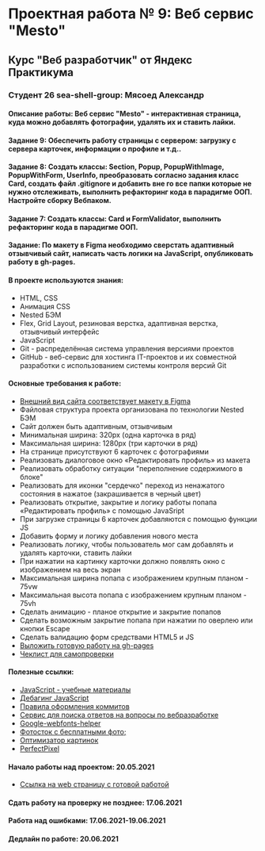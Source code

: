 # Проектная работа № 9: Веб сервис "Mesto"

## Курс "Веб разработчик" от Яндекс Практикума

### Студент 26 sea-shell-group: Мясоед Александр

#### Описание работы: Веб сервис "Mesto" - интерактивная страница, куда можно добавлять фотографии, удалять их и ставить лайки.

#### Задание 9: Обеспечить работу страницы с сервером: загрузку с сервера карточек, информации о профиле и т.д..

#### Задание 8: Создать классы: Section, Popup, PopupWithImage, PopupWithForm, UserInfo, преобразовать согласно задания класс Card, создать файл .gitignore и добавить вне го все папки которые не нужно отслеживать, выполнить рефакторинг кода в парадигме ООП. Настройте сборку Вебпаком.

#### Задание 7: Создать классы: Card и FormValidator, выполнить рефакторинг кода в парадигме ООП.

#### Задание: По макету в Figma необходимо сверстать адаптивный отзывчивый сайт, написать часть логики на JavaScript, опубликовать работу в gh-pages.

#### В проекте используются знания:
* HTML, CSS
* Анимация CSS
* Nested БЭМ
* Flex, Grid Layout, резиновая верстка, адаптивная верстка, отзывчивый интерфейс
* JavaScript
* Git - распределённая система управления версиями проектов
* GitHub - веб-сервис для хостинга IT-проектов и их совместной разработки с использованием системы контроля версий Git

#### Основные требования к работе:
* [Внешний вид сайта соответствует макету в Figma](https://www.figma.com/file/bjyvbKKJN2naO0ucURl2Z0/JavaScript.-Sprint-5?node-id=14975%3A51)
* Файловая структура проекта организована по технологии Nested БЭМ
* Сайт должен быть адаптивным, отзывчивым
* Минимальная ширина: 320px (одна карточка в ряд)
* Максимальная ширина: 1280px (три карточки в ряд)
* На странице присутствуют 6 карточек с фотографиями
* Реализовать диалоговое окно  «Редактировать профиль» из макета
* Реализовать обработку ситуации "переполнение содержимого в блоке"
* Реализовать для иконки "сердечко" переход из ненажатого состояния в нажатое (закрашивается в черный цвет)
* Реализовать открытие, закрытие и логику работы попапа «Редактировать профиль» с помощью JavaSript
* При загрузке страницы 6 карточек добавляются с помощью функции JS
* Добавить форму и логику добавления нового места
* Реализовать логику, чтобы пользователь мог сам добавлять и удалять карточки, ставить лайки
* При нажатии на картинку карточки должно появлять окно с изображением на весь экран
* Максимальная ширина попапа с изображением крупным планом - 75vw
* Максимальная высота попапа с изображением крупным планом - 75vh
* Сделать анимацию - планое открытие и закрытие попапов
* Сделать возможным закрытие попапа при нажатии по оверлею или кнопки Escape
* Сделать валидацию форм средствами HTML5 и JS
* [Выложить готовую работу на gh-pages](https://praktikum.yandex.ru/trainer/web/lesson/f83d22ce-8bfe-4017-8e0f-dbf52ab92a50)
* [Чеклист для самопроверки](https://code.s3.yandex.net/web-developer/checklists/new-program/checklist-8/index.html)


#### Полезные ссылки:
* [JavaScript - учебные материалы](https://developer.mozilla.org/ru/docs/Web/JavaScript)
* [Дебагинг JavaScript](https://developer.mozilla.org/ru/docs/Web/JavaScript/Reference/Global_Objects/Error)
* [Правила оформления коммитов](https://praktikum.yandex.ru/learn/web/courses/35d951a1-b62c-4a96-96ac-a8118657fad0/sprints/3753/topics/69f49b9d-7d5c-41f4-8938-e81fee61e549/lessons/4fcc091e-e8f2-4a6e-8cad-de34038b438b/)
* [Сервис для поиска ответов на вопросы по вебразработке](https://stackoverflow.com/)
* [Google-webfonts-helper](https://google-webfonts-helper.herokuapp.com/fonts)
* [Фотосток с бесплатными фото;](https://unsplash.com/)
* [Оптимизатор картинок](https://tinypng.com/)
* [PerfectPixel](https://www.welldonecode.com/perfectpixel/)

#### Начало работы над проектом: 20.05.2021
* [Ссылка на web страницу с готовой работой](https://alexproit.ru/portfolio/mesto/)
#### Сдать работу на проверку не позднее: 17.06.2021
#### Работа над ошибками: 17.06.2021-19.06.2021
#### Дедлайн по работе: 20.06.2021

